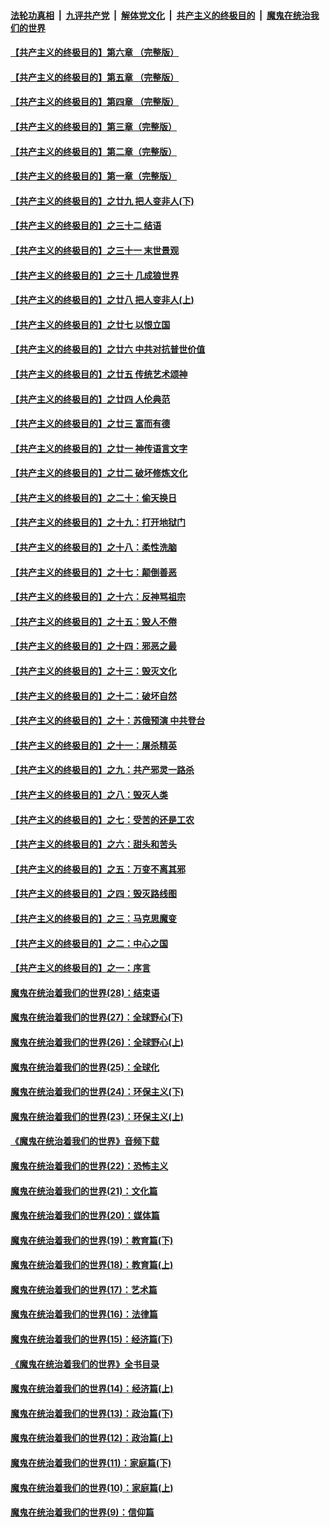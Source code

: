 ####  [法轮功真相](../../../../basic/blob/master/README.md?t=05050401) &nbsp;|&nbsp; [九评共产党](../../../../9ping.md/blob/master/README.md?t=05050401) &nbsp;|&nbsp; [解体党文化](../../../../jtdwh.md/blob/master/README.md?t=05050401)  &nbsp;|&nbsp; [共产主义的终极目的](../../../../gczydzjmd.md/blob/master/README.md?t=05050401) &nbsp;|&nbsp; [魔鬼在统治我们的世界](../../../../mgztzwmdsj.md/blob/master/README.md?t=05050401) 

#### [【共产主义的终极目的】第六章 （完整版）](../pages/nsc422/n11428913.md?t=05050401) 

#### [【共产主义的终极目的】第五章 （完整版）](../pages/nsc422/n11428912.md?t=05050401) 

#### [【共产主义的终极目的】第四章 （完整版）](../pages/nsc422/n11428907.md?t=05050401) 

#### [【共产主义的终极目的】第三章（完整版）](../pages/nsc422/n11428848.md?t=05050401) 

#### [【共产主义的终极目的】第二章（完整版）](../pages/nsc422/n11428831.md?t=05050401) 

#### [【共产主义的终极目的】第一章（完整版）](../pages/nsc422/n11417651.md?t=05050401) 

#### [【共产主义的终极目的】之廿九 把人变非人(下)](../pages/nsc422/n11344140.md?t=05050401) 

#### [【共产主义的终极目的】之三十二 结语](../pages/nsc422/n11360535.md?t=05050401) 

#### [【共产主义的终极目的】之三十一 末世景观](../pages/nsc422/n11351129.md?t=05050401) 

#### [【共产主义的终极目的】之三十 几成狼世界](../pages/nsc422/n11348280.md?t=05050401) 

#### [【共产主义的终极目的】之廿八 把人变非人(上)](../pages/nsc422/n11340492.md?t=05050401) 

#### [【共产主义的终极目的】之廿七 以恨立国](../pages/nsc422/n11336944.md?t=05050401) 

#### [【共产主义的终极目的】之廿六 中共对抗普世价值](../pages/nsc422/n11324785.md?t=05050401) 

#### [【共产主义的终极目的】之廿五 传统艺术颂神](../pages/nsc422/n11296396.md?t=05050401) 

#### [【共产主义的终极目的】之廿四 人伦典范](../pages/nsc422/n11296397.md?t=05050401) 

#### [【共产主义的终极目的】之廿三 富而有德](../pages/nsc422/n11283598.md?t=05050401) 

#### [【共产主义的终极目的】之廿一 神传语言文字](../pages/nsc422/n11263265.md?t=05050401) 

#### [【共产主义的终极目的】之廿二 破坏修炼文化](../pages/nsc422/n11245728.md?t=05050401) 

#### [【共产主义的终极目的】之二十：偷天换日](../pages/nsc422/n11238846.md?t=05050401) 

#### [【共产主义的终极目的】之十九：打开地狱门](../pages/nsc422/n11206376.md?t=05050401) 

#### [【共产主义的终极目的】之十八：柔性洗脑](../pages/nsc422/n11199994.md?t=05050401) 

#### [【共产主义的终极目的】之十七：颠倒善恶](../pages/nsc422/n11179782.md?t=05050401) 

#### [【共产主义的终极目的】之十六：反神骂祖宗](../pages/nsc422/n11166798.md?t=05050401) 

#### [【共产主义的终极目的】之十五：毁人不倦](../pages/nsc422/n11166792.md?t=05050401) 

#### [【共产主义的终极目的】之十四：邪恶之最](../pages/nsc422/n11150249.md?t=05050401) 

#### [【共产主义的终极目的】之十三：毁灭文化](../pages/nsc422/n11135227.md?t=05050401) 

#### [【共产主义的终极目的】之十二：破坏自然](../pages/nsc422/n11135214.md?t=05050401) 

#### [【共产主义的终极目的】之十：苏俄预演 中共登台](../pages/nsc422/n11118424.md?t=05050401) 

#### [【共产主义的终极目的】之十一：屠杀精英](../pages/nsc422/n11118442.md?t=05050401) 

#### [【共产主义的终极目的】之九：共产邪灵一路杀](../pages/nsc422/n11114139.md?t=05050401) 

#### [【共产主义的终极目的】之八：毁灭人类](../pages/nsc422/n11108503.md?t=05050401) 

#### [【共产主义的终极目的】之七：受苦的还是工农](../pages/nsc422/n11101809.md?t=05050401) 

#### [【共产主义的终极目的】之六：甜头和苦头](../pages/nsc422/n11096971.md?t=05050401) 

#### [【共产主义的终极目的】之五：万变不离其邪](../pages/nsc422/n11091285.md?t=05050401) 

#### [【共产主义的终极目的】之四：毁灭路线图](../pages/nsc422/n11086284.md?t=05050401) 

#### [【共产主义的终极目的】之三：马克思魔变](../pages/nsc422/n11061941.md?t=05050401) 

#### [【共产主义的终极目的】之二：中心之国](../pages/nsc422/n11047728.md?t=05050401) 

#### [【共产主义的终极目的】之一：序言](../pages/nsc422/n11086077.md?t=05050401) 

#### [魔鬼在统治着我们的世界(28)：结束语](../pages/nsc422/n10936246.md?t=05050401) 

#### [魔鬼在统治着我们的世界(27)：全球野心(下)](../pages/nsc422/n10928319.md?t=05050401) 

#### [魔鬼在统治着我们的世界(26)：全球野心(上)](../pages/nsc422/n10900318.md?t=05050401) 

#### [魔鬼在统治着我们的世界(25)：全球化](../pages/nsc422/n10788205.md?t=05050401) 

#### [魔鬼在统治着我们的世界(24)：环保主义(下)](../pages/nsc422/n10695307.md?t=05050401) 

#### [魔鬼在统治着我们的世界(23)：环保主义(上)](../pages/nsc422/n10688613.md?t=05050401) 

#### [《魔鬼在统治着我们的世界》音频下载](../pages/nsc422/n10635553.md?t=05050401) 

#### [魔鬼在统治着我们的世界(22)：恐怖主义](../pages/nsc422/n10614727.md?t=05050401) 

#### [魔鬼在统治着我们的世界(21)：文化篇](../pages/nsc422/n10597706.md?t=05050401) 

#### [魔鬼在统治着我们的世界(20)：媒体篇](../pages/nsc422/n10586579.md?t=05050401) 

#### [魔鬼在统治着我们的世界(19)：教育篇(下)](../pages/nsc422/n10564808.md?t=05050401) 

#### [魔鬼在统治着我们的世界(18)：教育篇(上)](../pages/nsc422/n10526970.md?t=05050401) 

#### [魔鬼在统治着我们的世界(17)：艺术篇](../pages/nsc422/n10499093.md?t=05050401) 

#### [魔鬼在统治着我们的世界(16)：法律篇](../pages/nsc422/n10485969.md?t=05050401) 

#### [魔鬼在统治着我们的世界(15)：经济篇(下)](../pages/nsc422/n10469975.md?t=05050401) 

#### [《魔鬼在统治着我们的世界》全书目录](../pages/nsc422/n10464261.md?t=05050401) 

#### [魔鬼在统治着我们的世界(14)：经济篇(上)](../pages/nsc422/n10457370.md?t=05050401) 

#### [魔鬼在统治着我们的世界(13)：政治篇(下)](../pages/nsc422/n10448270.md?t=05050401) 

#### [魔鬼在统治着我们的世界(12)：政治篇(上)](../pages/nsc422/n10444576.md?t=05050401) 

#### [魔鬼在统治着我们的世界(11)：家庭篇(下)](../pages/nsc422/n10440961.md?t=05050401) 

#### [魔鬼在统治着我们的世界(10)：家庭篇(上)](../pages/nsc422/n10435448.md?t=05050401) 

#### [魔鬼在统治着我们的世界(9)：信仰篇](../pages/nsc422/n10432159.md?t=05050401) 

